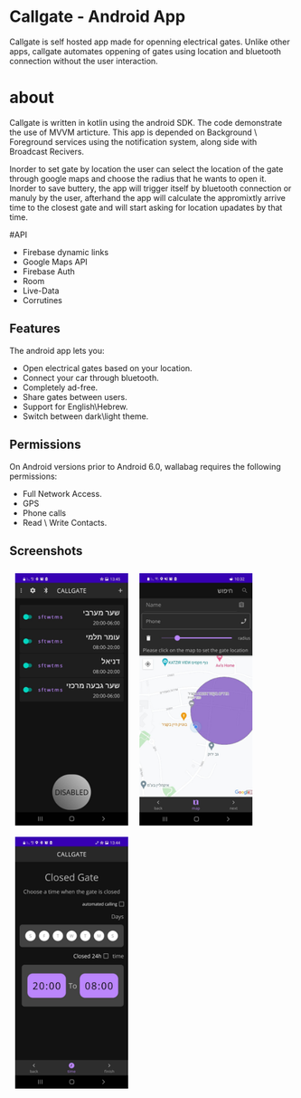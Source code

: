 # Callgate - Android App
Callgate is self hosted app made for openning electrical gates.
Unlike other apps, callgate automates oppening of gates using location and bluetooth connection without the user interaction.

# about
Callgate is written in kotlin using the android SDK.
The code demonstrate the use of MVVM articture.
This app is depended on Background \ Foreground services using the notification system, along side with Broadcast Recivers.

Inorder to set gate by location the user can select the location of the gate through google maps and choose the radius that he wants to open it.
Inorder to save buttery, the app will trigger itself by bluetooth connection or manuly by the user, afterhand the app will calculate the appromixtly arrive time to the closest gate and will start asking for location upadates by that time.





#API
- Firebase dynamic links
- Google Maps API
- Firebase Auth
- Room
- Live-Data
- Corrutines



## Features

The android app lets you:
- Open electrical gates based on your location.
- Connect your car through bluetooth.
- Completely ad-free.
- Share gates between users.
- Support for English\Hebrew.
- Switch between dark\light theme.

## Permissions
On Android versions prior to Android 6.0, wallabag requires the following permissions:
- Full Network Access.
- GPS
- Phone calls
- Read \ Write Contacts.


## Screenshots
[<img src="/images/main.jpeg" align="left"
width="200"
    hspace="10" vspace="10">](/images/main.jpeg)

<img src="/images/maps activity.jpeg" align="left"
width="200"
    hspace="10" vspace="10">

<img src="/images/settings.jpeg" align="left"
width="200"
    hspace="10" vspace="10">




